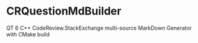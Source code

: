 # CRQuestionMdBuilder
QT 6 C++ CodeReview.StackExchange multi-source MarkDown Generator with CMake build
